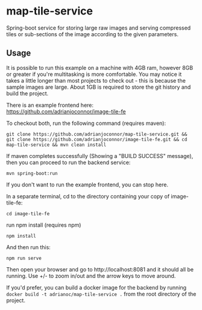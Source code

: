 # map-tile-service

Spring-boot service for storing large raw images and serving compressed tiles or sub-sections of the image according to the given parameters.

## Usage
It is possible to run this example on a machine with 4GB ram, however 8GB or greater if you're multitasking is more comfortable.
You may notice it takes a little longer than most projects to check out - this is because the sample images are large. About 1GB is required to store the git history and build the project.

There is an example frontend here: https://github.com/adrianjoconnor/image-tile-fe

To checkout both, run the following command (requires maven):

`git clone https://github.com/adrianjoconnor/map-tile-service.git && git clone https://github.com/adrianjoconnor/image-tile-fe.git && cd map-tile-service && mvn clean install`

If maven completes successfully (Showing a "BUILD SUCCESS" message), then you can proceed to run the backend service:

`mvn spring-boot:run`

If you don't want to run the example frontend, you can stop here.

In a separate terminal, cd to the directory containing your copy of image-tile-fe:

`cd image-tile-fe`

run npm install (requires npm)

`npm install`

And then run this:
 
`npm run serve`

Then open your browser and go to http://localhost:8081 and it should all be running. Use +/- to zoom in/out and the arrow keys to move around.

If you'd prefer, you can build a docker image for the backend by running 
`docker build -t adrianoc/map-tile-service .`
from the root directory of the project.
